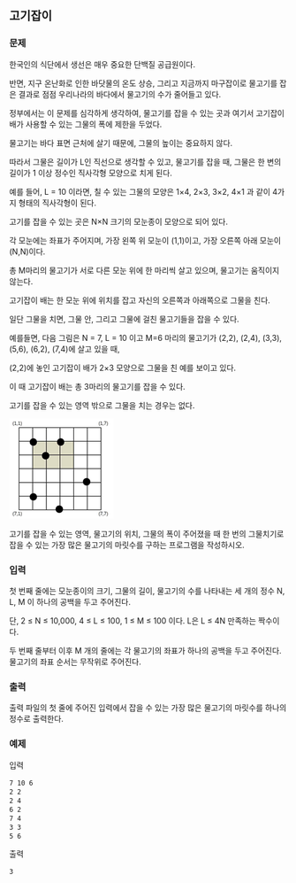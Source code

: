 ## 고기잡이

### 문제


한국인의 식단에서 생선은 매우 중요한 단백질 공급원이다. 



반면, 지구 온난화로 인한 바닷물의 온도 상승, 그리고 지금까지 마구잡이로 물고기를 잡은 결과로 점점 우리나라의 바다에서 물고기의 수가 줄어들고 있다. 

정부에서는 이 문제를 심각하게 생각하여, 물고기를 잡을 수 있는 곳과 여기서 고기잡이 배가 사용할 수 있는 그물의 폭에 제한을 두었다. 

물고기는 바다 표면 근처에 살기 때문에, 그물의 높이는 중요하지 않다. 

따라서 그물은 길이가 L인 직선으로 생각할 수 있고, 물고기를 잡을 때, 그물은 한 변의 길이가 1 이상 정수인 직사각형 모양으로 치게 된다. 

예를 들어, L = 10 이라면, 칠 수 있는 그물의 모양은 1×4, 2×3, 3×2, 4×1 과 같이 4가지 형태의 직사각형이 된다.

고기를 잡을 수 있는 곳은 N×N 크기의 모눈종이 모양으로 되어 있다. 

각 모눈에는 좌표가 주어지며, 가장 왼쪽 위 모눈이 (1,1)이고, 가장 오른쪽 아래 모눈이 (N,N)이다.

총 M마리의 물고기가 서로 다른 모눈 위에 한 마리씩 살고 있으며, 물고기는 움직이지 않는다.

고기잡이 배는 한 모눈 위에 위치를 잡고 자신의 오른쪽과 아래쪽으로 그물을 친다. 

일단 그물을 치면, 그물 안, 그리고 그물에 걸친 물고기들을 잡을 수 있다. 

예를들면, 다음 그림은 N = 7, L = 10 이고 M=6 마리의 물고기가 (2,2), (2,4), (3,3), (5,6), (6,2), (7,4)에 살고 있을 때, 

(2,2)에 놓인 고기잡이 배가 2×3 모양으로 그물을 친 예를 보이고 있다. 

이 때 고기잡이 배는 총 3마리의 물고기를 잡을 수 있다. 

고기를 잡을 수 있는 영역 밖으로 그물을 치는 경우는 없다.

![그림01](fig_01.png)

고기를 잡을 수 있는 영역, 물고기의 위치, 그물의 폭이 주어졌을 때 한 번의 그물치기로 잡을 수 있는 가장 많은 물고기의 마릿수를 구하는 프로그램을 작성하시오.


### 입력
첫 번째 줄에는 모눈종이의 크기, 그물의 길이, 물고기의 수를 나타내는 세 개의 정수 N, L, M 이 하나의 공백을 두고 주어진다.

단, 2 ≤ N ≤ 10,000, 4 ≤ L ≤ 100, 1 ≤ M ≤ 100 이다. L은 L ≤ 4N 만족하는 짝수이다. 

두 번째 줄부터 이후 M 개의 줄에는 각 물고기의 좌표가 하나의 공백을 두고 주어진다. 물고기의 좌표 순서는 무작위로 주어진다.


### 출력
출력 파일의 첫 줄에 주어진 입력에서 잡을 수 있는 가장 많은 물고기의 마릿수를 하나의 정수로 출력한다.


### 예제
입력
```
7 10 6 
2 2 
2 4 
6 2 
7 4 
3 3 
5 6
```

출력
```
3
```